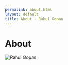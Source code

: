 ```yaml
---
permalink: about.html
layout: default
title: About - Rahul Gopan
---
```

# About

<img src="/images/" class="inline-left" title="Rahul Gopan" alt="Rahul Gopan" />


[github]: https://github.com
[writing]: /blog

<head>
<style>
.clip-circle{
  background:url(http://upload.wikimedia.org/wikipedia/commons/1/1a/Bachalpseeflowers.jpg) no-repeat;
  background-size:720px 480px;
  background-position:-160px 0px;
  height:480px;
  width:480px;
  border-radius:50%;
  overflow:hidden;
  margin:auto;
</style>
</head>
<body>
<div class="clip-circle"></div>
</body>
